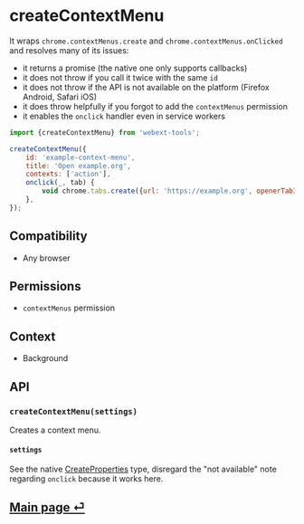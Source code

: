# createContextMenu

It wraps `chrome.contextMenus.create` and `chrome.contextMenus.onClicked` and resolves many of its issues:

- it returns a promise (the native one only supports callbacks)
- it does not throw if you call it twice with the same `id`
- it does not throw if the API is not available on the platform (Firefox Android, Safari iOS)
- it does throw helpfully if you forgot to add the `contextMenus` permission
- it enables the `onclick` handler even in service workers

```js
import {createContextMenu} from 'webext-tools';

createContextMenu({
	id: 'example-context-menu',
	title: 'Open example.org',
	contexts: ['action'],
	onclick(_, tab) {
		void chrome.tabs.create({url: 'https://example.org', openerTabId: tab.id});
	},
});
```

## Compatibility

- Any browser

## Permissions

- `contextMenus` permission

## Context

- Background

## API

### `createContextMenu(settings)`

Creates a context menu.

#### `settings`

See the native [CreateProperties](https://developer.chrome.com/docs/extensions/reference/api/contextMenus#type-CreateProperties) type, disregard the "not available" note regarding `onclick` because it works here.

## [Main page ⏎](../readme.md)
